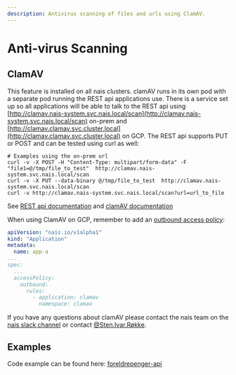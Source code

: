 ```yaml
---
description: Antivirus scanning of files and urls using ClamAV.
---
```


# Anti-virus Scanning

## ClamAV

This feature is installed on all nais clusters. clamAV runs in its own pod with a separate pod running the REST api applications use. There is a service set up so all applications will be able to talk to the REST api using [http://clamav.nais-system.svc.nais.local/scan](http://clamav.nais-system.svc.nais.local/scan) on-prem and [http://clamav.clamav.svc.cluster.local](http://clamav.clamav.svc.cluster.local) on GCP. The REST api supports PUT or POST and can be tested using curl as well:

```text
# Examples using the on-prem url
curl -v -X POST -H "Content-Type: multipart/form-data" -F "file1=@/tmp/file_to_test"  http://clamav.nais-system.svc.nais.local/scan
curl -v -X PUT --data-binary @/tmp/file_to_test  http://clamav.nais-system.svc.nais.local/scan
curl -v http://clamav.nais-system.svc.nais.local/scan?url=url_to_file
```

See [REST api documentation](https://github.com/navikt/muescheli) and [clamAV documentation](https://www.clamav.net/documents/clam-antivirus-user-manual)

When using ClamAV on GCP, remember to add an [outbound access policy](../nais-application/access-policy.md):

```yaml
apiVersion: "nais.io/v1alpha1"
kind: "Application"
metadata:
  name: app-a
...
spec:
  ...
  accessPolicy:
    outbound:
      rules:
        - application: clamav
          namespace: clamav
```

If you have any questions about clamAV please contact the nais team on the [nais slack channel](https://nav-it.slack.com/messages/C5KUST8N6) or contact [@Sten.Ivar.Røkke](https://nav-it.slack.com/archives/D5KP2068Z).

## Examples

Code example can be found here: [foreldrepenger-api](https://github.com/navikt/foreldrepengesoknad-api/tree/master/src/main/java/no/nav/foreldrepenger/selvbetjening/tjeneste/virusscan)

